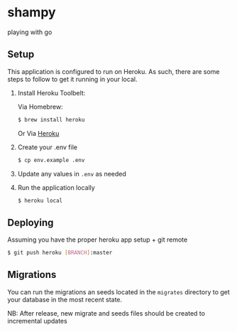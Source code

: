 # shampy
playing with go

## Setup
This application is configured to run on Heroku. As such, there are some steps
to follow to get it running in your local.

1. Install Heroku Toolbelt:

    Via Homebrew: 

    ```sh
    $ brew install heroku
    ```

    Or Via [Heroku](https://toolbelt.heroku.com/)

2. Create your .env file

    ```sh
    $ cp env.example .env
    ```

3. Update any values in `.env` as needed

4. Run the application locally

    ```sh
    $ heroku local
    ```

## Deploying
Assuming you have the proper heroku app setup + git remote

```sh
$ git push heroku [BRANCH]:master
```

## Migrations
You can run the migrations an seeds located in the `migrates` directory to get your database in the most recent state.

NB: After release, new migrate and seeds files should be created to incremental updates